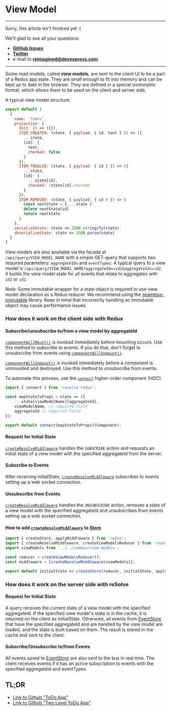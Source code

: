 # View Model

-------------------------------------------------------------------------
Sorry, this article isn't finished yet :(
    
We'll glad to see all your questions:
* [**GitHub Issues**](https://github.com/reimagined/resolve/issues)
* [**Twitter**](https://twitter.com/resolvejs)
* e-mail to **reimagined@devexpress.com**
-------------------------------------------------------------------------

Some read models, called **view models**, are sent to the client UI to be a part of a Redux app state. They are small enough to fit into memory and can be kept up to date in the browser. They are defined in a special isomorphic format, which allows them to be used on the client and server side.

A typical view model structure:

```js
export default [
  {
    name: 'Todos',
    projection: {
      Init: () => ({}),
      ITEM_CREATED: (state, { payload: { id, text } }) => ({
        ...state,
        [id]: {
          text,
          checked: false
        }
      }),
      ITEM_TOGGLED: (state, { payload: { id } }) => ({
        ...state,
        [id]: {
          ...state[id],
          checked: !state[id].checked
        }
      }),
      ITEM_REMOVED: (state, { payload: { id } }) => {
        const nextState = { ...state }
        delete nextState[id]
        return nextState
      }
    },
    serializeState: state => JSON.stringify(state),
    deserializeState: state => JSON.parse(state)
  }
]

```

View models are also available via the facade at `/api/query/VIEW_MODEL_NAME` with a simple GET-query that supports two required parameters: `aggregateIds` and `eventTypes`. A typical query to a view model is `/api/query/VIEW_MODEL_NAME?aggregateIds=id1&aggregateIds=id2`. It builds the view model state for all events that relate to aggregates with `id1` or `id2`.

Note: Some Immutable wrapper for a state object is required to use view model declaration as a Redux reducer. We recommend using the [seamless-immutable](https://github.com/rtfeldman/seamless-immutable) library. Keep in mind that incorrectly handling an immutable object may cause performance issues.

### How does it work on the client side with Redux
#### Subscribe/unsubscribe to/from a view model by aggregateId

[`componentWillMount()`](https://reactjs.org/docs/react-component.html#componentwillmount) is invoked immediately before mounting occurs.
Use this method to subscribe to events. If you do that, don’t forget to unsubscribe from events using [`componentWillUnmount()`](https://reactjs.org/docs/react-component.html#componentwillunmount).

[`componentWillUnmount()`](https://reactjs.org/docs/react-component.html#componentwillunmount) is invoked immediately before a component is unmounted and destroyed. Use this method to unsubscribe from events.

To automate this process, use the [`connect`](../packages/resolve-redux#connect) higher-order component (HOC).

```js
import { connect } from 'resolve-redux';

const mapStateToProps = state => ({
    ...state[viewModelName][aggregateId],
    viewModelName, // required field
    aggregateId // required field
});

export default connect(mapStateToProps)(Component);
```

#### Request for Initial State

[`createResolveMiddleware`](../packages/resolve-redux#createresolvemiddleware) handles the `SUBSCRIBE` action and requests an initial state of a view model with the specified aggregateId from the server.

#### Subscribe to Events

After receiving initialState, [`createResolveMiddleware`](../packages/resolve-redux#createresolvemiddleware) subscribes to events setting up a web socket connection.

#### Unsubscribe from Events

[`createResolveMiddleware`](../packages/resolve-redux#createresolvemiddleware) handles the `UNSUBSCRIBE` action, removes a state of a view model with the specified aggregateId and unsubscribes from events setting up a web socket connection.

#### How to add [`createResolveMiddleware`](../packages/resolve-redux#createresolvemiddleware) to [Store](https://redux.js.org/docs/api/createStore.html)
``` js
import { createStore, applyMiddleware } from 'redux';
import { createResolveMiddleware, createViewModelsReducer } from 'resolve-redux';
import viewModels from '../../common/view-models';

const reducer = createViewModelsReducer();
const middleware = [createResolveMiddleware(viewModels)];

export default initialState => createStore(reducer, initialState, applyMiddleware(...middleware));
```

### How does it work on the server side with reSolve
#### Request for Initial State

A query receives the current state of a view model with the specified aggregateId. If the specified view model's state is in the cache, it is returned on the client as initialState. Otherwise, all events from [EventStore](https://github.com/reimagined/resolve/blob/master/docs/Event%20Store.md) that have the specified aggregateId and are handled by the view model are loaded, and the state is built based on them. The result is stored in the cache and sent to the client.

#### Subscribe/Unsubscribe to/from Events

All events saved to [EventStore](https://github.com/reimagined/resolve/blob/master/docs/Event%20Store.md) are also sent to the bus in real time. The client receives events if it has an active subscription to events with the specified aggregateId and eventTypes.

## TL;DR
* [Link to Github "ToDo App"](https://github.com/reimagined/resolve/tree/master/examples/todo-two-levels)
* [Link to Github "Two Level ToDo App"](https://github.com/reimagined/resolve/tree/master/examples/todo)

